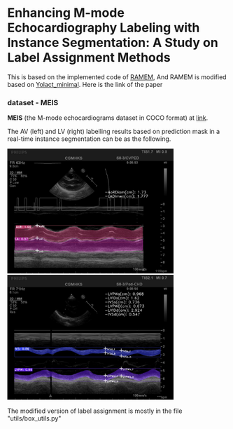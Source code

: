 # Enhancing M-mode Echocardiography Labeling with Instance Segmentation: A Study on Label Assignment Methods


This is based on the implemented code of [RAMEM](https://arxiv.org/pdf/2308.07717.pdf), And  RAMEM is modified based on [Yolact_minimal](https://github.com/feiyuhuahuo/Yolact_minimal/tree/master).
Here is the link of the paper 
### dataset - MEIS
**MEIS** (the M-mode echocardiograms dataset in COCO format) at [link](https://drive.google.com/drive/folders/1Ve3UC9pP-FO5wN5MLB9OiKBAs7xAGkeN?usp=sharing).


The AV (left) and LV (right) labelling results based on prediction mask in a real-time instance segmentation can be as the following.

<img src="./readmematerials/av_I1005IM_0013_crop_upanet80_v2.jpg" width="380">
<img src="./readmematerials/lv_I1028IM_0011_crop_upanet80_v2.jpg" width="380">


The modified version of label assignment is mostly in the file "utils/box_utils.py"
